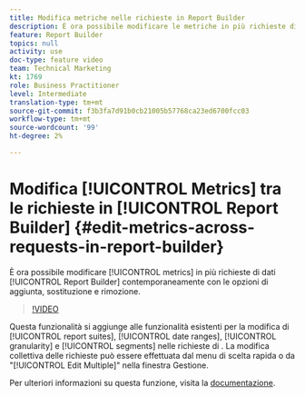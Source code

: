 ```yaml
---
title: Modifica metriche nelle richieste in Report Builder
description: È ora possibile modificare le metriche in più richieste di dati di Report Builder alla volta, con opzioni di aggiunta, sostituzione e rimozione.
feature: Report Builder
topics: null
activity: use
doc-type: feature video
team: Technical Marketing
kt: 1769
role: Business Practitioner
level: Intermediate
translation-type: tm+mt
source-git-commit: f3b3fa7d91b0cb21005b57768ca23ed6700fcc03
workflow-type: tm+mt
source-wordcount: '99'
ht-degree: 2%

---
```



# Modifica [!UICONTROL Metrics] tra le richieste in [!UICONTROL Report Builder] {#edit-metrics-across-requests-in-report-builder}

È ora possibile modificare [!UICONTROL metrics] in più richieste di dati [!UICONTROL Report Builder] contemporaneamente con le opzioni di aggiunta, sostituzione e rimozione.

>[!VIDEO](https://video.tv.adobe.com/v/23547/?quality=12)

Questa funzionalità si aggiunge alle funzionalità esistenti per la modifica di [!UICONTROL report suites], [!UICONTROL date ranges], [!UICONTROL granularity] e [!UICONTROL segments] nelle richieste di . La modifica collettiva delle richieste può essere effettuata dal menu di scelta rapida o da &quot;[!UICONTROL Edit Multiple]&quot; nella finestra Gestione.

Per ulteriori informazioni su questa funzione, visita la [documentazione](https://marketing.adobe.com/resources/help/en_US/arb/edit_multiple_metrics.html).
